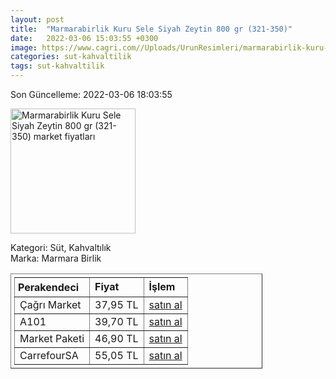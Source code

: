 ```yaml
---
layout: post
title:  "Marmarabirlik Kuru Sele Siyah Zeytin 800 gr (321-350)"
date:   2022-03-06 15:03:55 +0300
image: https://www.cagri.com//Uploads/UrunResimleri/marmarabirlik-kuru-sele-siyah-zeytin-8-fe-8c1.jpg
categories: sut-kahvaltilik
tags: sut-kahvaltilik
---
```


Son Güncelleme: 2022-03-06 18:03:55

<img src="https://www.cagri.com//Uploads/UrunResimleri/marmarabirlik-kuru-sele-siyah-zeytin-8-fe-8c1.jpg" width="200" alt="Marmarabirlik Kuru Sele Siyah Zeytin 800 gr (321-350) market fiyatları" />

Kategori: Süt, Kahvaltılık
<br />
Marka: Marmara Birlik

<table border="1" style="padding: 5px;width:80%;">
  <tr>
    <td style="padding: 5px;"><strong>Perakendeci</strong></td>
    <td><strong>Fiyat</strong></td>
    <td><strong>İşlem</strong></td>
  </tr>
  <tr>
              <td>Çağrı Market</td>
              <td>37,95 TL</td>
              <td><a target="_blank" href="https://www.cagri.com/marmarabirlik-kuru-sele-siyah-zeytin-800-gr-321-350-21153">satın al</a></td>
            </tr><tr>
              <td>A101</td>
              <td>39,70 TL</td>
              <td><a target="_blank" href="https://www.a101.com.tr/market/marmarabirlik-siyah-zeytin-kuru-sele-3xs-800-g/">satın al</a></td>
            </tr><tr>
              <td>Market Paketi</td>
              <td>46,90 TL</td>
              <td><a target="_blank" href="https://www.marketpaketi.com.tr/marmarabirlik-kuru-sele-zeytin-xs-800-gr-p-539518">satın al</a></td>
            </tr><tr>
              <td>CarrefourSA</td>
              <td>55,05 TL</td>
              <td><a target="_blank" href="https://www.carrefoursa.com/marmarabirlik-kuru-sele-zeytin-800-g-xs-321-350--p-30030289">satın al</a></td>
            </tr>
</table>

